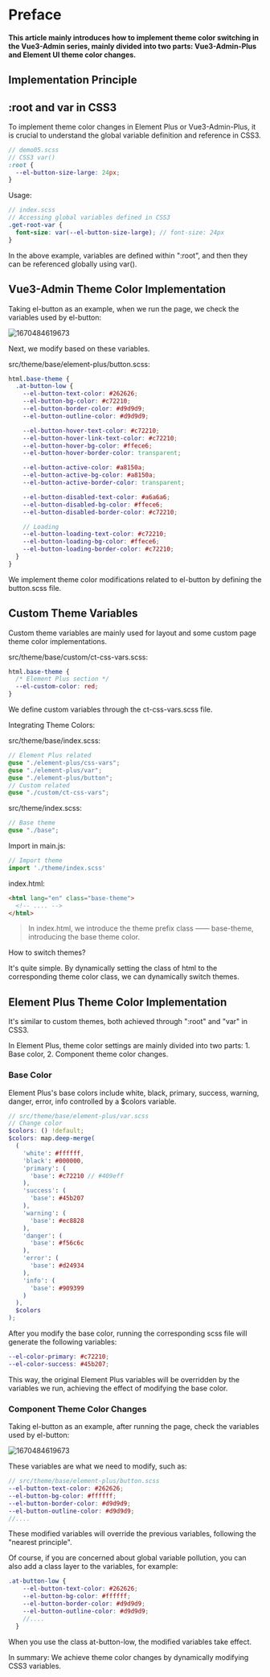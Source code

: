 # Preface

#### This article mainly introduces how to implement theme color switching in the Vue3-Admin series, mainly divided into two parts: Vue3-Admin-Plus and Element UI theme color changes.



## Implementation Principle

## :root and var in CSS3

To implement theme color changes in Element Plus or Vue3-Admin-Plus, it is crucial to understand the global variable definition and reference in CSS3.

```scss
// demo05.scss
// CSS3 var()
:root {
  --el-button-size-large: 24px;
}
```

Usage:

```scss
// index.scss
// Accessing global variables defined in CSS3
.get-root-var {
  font-size: var(--el-button-size-large); // font-size: 24px
}
```

In the above example, variables are defined within ":root", and then they can be referenced globally using var().



## Vue3-Admin Theme Color Implementation

Taking el-button as an example, when we run the page, we check the variables used by el-button:

![1670484619673](https://github.jzfai.top/file/vap-assets/1670484619673.png)

Next, we modify based on these variables.

src/theme/base/element-plus/button.scss:

```scss
html.base-theme {
  .at-button-low {
    --el-button-text-color: #262626;
    --el-button-bg-color: #c72210;
    --el-button-border-color: #d9d9d9;
    --el-button-outline-color: #d9d9d9;

    --el-button-hover-text-color: #c72210;
    --el-button-hover-link-text-color: #c72210;
    --el-button-hover-bg-color: #ffece6;
    --el-button-hover-border-color: transparent;

    --el-button-active-color: #a8150a;
    --el-button-active-bg-color: #a8150a;
    --el-button-active-border-color: transparent;

    --el-button-disabled-text-color: #a6a6a6;
    --el-button-disabled-bg-color: #ffece6;
    --el-button-disabled-border-color: #c72210;

    // Loading
    --el-button-loading-text-color: #c72210;
    --el-button-loading-bg-color: #ffece6;
    --el-button-loading-border-color: #c72210;
  }
}
```

We implement theme color modifications related to el-button by defining the button.scss file.



## Custom Theme Variables

Custom theme variables are mainly used for layout and some custom page theme color implementations.

src/theme/base/custom/ct-css-vars.scss:

```scss
html.base-theme {
  /* Element Plus section */
  --el-custom-color: red;
}
```

We define custom variables through the ct-css-vars.scss file.



Integrating Theme Colors:

src/theme/base/index.scss:

```scss
// Element Plus related
@use "./element-plus/css-vars";
@use "./element-plus/var";
@use "./element-plus/button";
// Custom related
@use "./custom/ct-css-vars";
```

src/theme/index.scss:

```scss
// Base theme
@use "./base";
```

Import in main.js:

```typescript
// Import theme
import './theme/index.scss'
```

index.html:

```html
<html lang="en" class="base-theme">
  <!-- .... -->
</html>
```

> In index.html, we introduce the theme prefix class —— base-theme, introducing the base theme color.



How to switch themes?

It's quite simple. By dynamically setting the class of html to the corresponding theme color class, we can dynamically switch themes.



## Element Plus Theme Color Implementation

It's similar to custom themes, both achieved through ":root" and "var" in CSS3.

In Element Plus, theme color settings are mainly divided into two parts: 1. Base color, 2. Component theme color changes.



### Base Color

Element Plus's base colors include white, black, primary, success, warning, danger, error, info controlled by a $colors variable.

```scss
// src/theme/base/element-plus/var.scss
// Change color
$colors: () !default;
$colors: map.deep-merge(
  (
    'white': #ffffff,
    'black': #000000,
    'primary': (
      'base': #c72210 // #409eff
    ),
    'success': (
      'base': #45b207
    ),
    'warning': (
      'base': #ec8828
    ),
    'danger': (
      'base': #f56c6c
    ),
    'error': (
      'base': #d24934
    ),
    'info': (
      'base': #909399
    )
  ),
  $colors
);
```

After you modify the base color, running the corresponding scss file will generate the following variables:

```scss
--el-color-primary: #c72210;
--el-color-success: #45b207;
```

This way, the original Element Plus variables will be overridden by the variables we run, achieving the effect of modifying the base color.



### Component Theme Color Changes

Taking el-button as an example, after running the page, check the variables used by el-button:

![1670484619673](https://github.jzfai.top/file/vap-assets/1670484619673.png)

These variables are what we need to modify, such as:

```scss
// src/theme/base/element-plus/button.scss
--el-button-text-color: #262626;
--el-button-bg-color: #ffffff;
--el-button-border-color: #d9d9d9;
--el-button-outline-color: #d9d9d9;
//....
```

These modified variables will override the previous variables, following the "nearest principle".

Of course, if you are concerned about global variable pollution, you can also add a class layer to the variables, for example:

```scss
.at-button-low {
    --el-button-text-color: #262626;
    --el-button-bg-color: #ffffff;
    --el-button-border-color: #d9d9d9;
    --el-button-outline-color: #d9d9d9;
    //....
  }
```

When you use the class at-button-low, the modified variables take effect.

In summary: We achieve theme color changes by dynamically modifying CSS3 variables.
